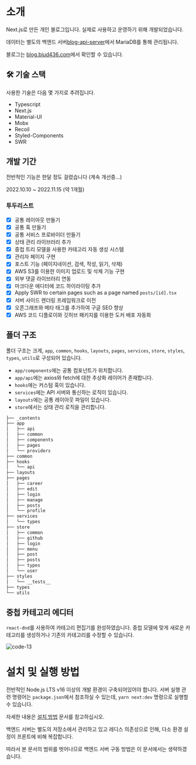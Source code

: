 # 소개

Next.js로 만든 개인 블로그입니다. 실제로 사용하고 운영하기 위해 개발되었습니다.

데이터는 별도의 백엔드 서버[blog-api-server](https://github.com/biud436/blog-api-server)에서 MariaDB를 통해 관리됩니다.

블로그는 [blog.biud436.com](https://blog.biud436.com)에서 확인할 수 있습니다.

## 🛠️ 기술 스택

사용한 기술은 다음 몇 가지로 추려집니다.

-   Typescript
-   Next.js
-   Material-UI
-   Mobx
-   Recoil
-   Styled-Components
-   SWR

## 개발 기간

전반적인 기능은 한달 정도 걸렸습니다 (계속 개선중...)

2022.10.10 ~ 2022.11.15 (약 1개월)

### 투두리스트

-   [x] 공통 레이아웃 만들기
-   [x] 공통 훅 만들기
-   [x] 공통 서비스 프로바이더 만들기
-   [x] 상태 관리 라이브러리 추가
-   [x] 중첩 트리 모델을 사용한 카테고리 자동 생성 시스템
-   [x] 관리자 페이지 구현
-   [x] 포스트 기능 (페이지네이션, 검색, 작성, 읽기, 삭제)
-   [x] AWS S3를 이용한 이미지 업로드 및 삭제 기능 구현
-   [x] 외부 댓글 라이브러리 연동
-   [x] 마크다운 에디터에 코드 하이라이팅 추가
-   [x] Apply SWR to certain pages such as a page named `posts/[id].tsx`
-   [x] 서버 사이드 렌더링 프레임워크로 이전
-   [x] 오픈그래프와 메타 태그를 추가하여 구글 SEO 향상
-   [x] AWS 코드 디플로이와 깃허브 패키지를 이용한 도커 배포 자동화

## 폴더 구조

폴더 구조는 크게, `app`, `common`, `hooks`, `layouts`, `pages`, `services`, `store`, `styles`, `types`, `utils`로 구성되어 있습니다.

-   `app/components`에는 공통 컴포넌트가 위치합니다.
-   `app/api`에는 axios와 fetch에 대한 추상화 레이어가 존재합니다.
-   `hooks`에는 커스텀 훅이 있습니다.
-   `services`에는 API 서버와 통신하는 로직이 있습니다.
-   `layouts`에는 공통 레이아웃 파일이 있습니다.
-   `store`에서는 상태 관리 로직을 관리합니다.

```txt
├── _contents
├── app
│   ├── api
│   ├── common
│   ├── components
│   ├── pages
│   └── providers
├── common
├── hooks
│   └── api
├── layouts
├── pages
│   ├── career
│   ├── edit
│   ├── login
│   ├── manage
│   ├── posts
│   └── profile
├── services
│   └── types
├── store
│   ├── common
│   ├── github
│   ├── login
│   ├── menu
│   ├── post
│   ├── posts
│   ├── types
│   └── user
├── styles
│   └── __tests__
├── types
└── utils
```

## 중첩 카테고리 에디터

`react-dnd`를 사용하여 카테고리 편집기를 완성하였습니다. 중첩 모델에 맞게 새로운 카테고리를 생성하거나 기존의 카테고리를 수정할 수 있습니다.

![code-13](https://user-images.githubusercontent.com/13586185/205221912-1b0640ae-96c9-4367-8e2e-85c742a07e8a.gif)

# 설치 및 실행 방법

전반적인 Node.js LTS v16 이상의 개발 환경이 구축되어있어야 합니다. 서버 실행 관련 명령어는 `package.json`에서 참조하실 수 있는데, `yarn next:dev` 명령으로 실행할 수 있습니다.

자세한 내용은 [설치 방법](https://github.com/biud436/blog-front#installation) 문서를 참고하십시오.

백엔드 서버는 별도의 저장소에서 관리하고 있고 레디스 의존성으로 인해, 다소 환경 설정이 프론트에 비해 복잡합니다.

따라서 본 문서의 범위를 벗어나므로 백엔드 서버 구동 방법은 이 문서에서는 생략하겠습니다.
